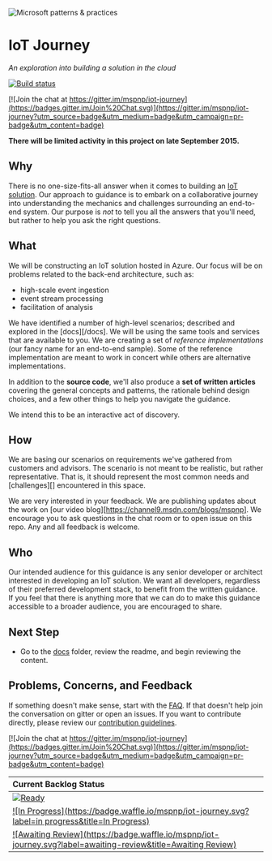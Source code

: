 ![Microsoft patterns & practices](http://pnp.azurewebsites.net/images/pnp-logo.png)
# IoT Journey
_An exploration into building a solution in the cloud_

[![Build status](https://ci.appveyor.com/api/projects/status/7oj0ufqarqmgfqim/branch/master?svg=true)](https://ci.appveyor.com/project/mspnp/iot-journey)

[![Join the chat at https://gitter.im/mspnp/iot-journey](https://badges.gitter.im/Join%20Chat.svg)](https://gitter.im/mspnp/iot-journey?utm_source=badge&utm_medium=badge&utm_campaign=pr-badge&utm_content=badge)

**There will be limited activity in this project on late September 2015.**

## Why

There is no one-size-fits-all answer when it comes to building an [IoT solution][intro-to-iot].
Our approach to guidance is to embark on a collaborative journey into
understanding the mechanics and challenges surrounding an end-to-end system.
Our purpose is _not_ to tell you all the answers that you'll need, but rather
to help you ask the right questions.

## What

We will be constructing an IoT solution hosted in Azure. 
Our focus will be on problems related to the back-end architecture, such as:
- high-scale event ingestion
- event stream processing
- facilitation of analysis

We have identified a number of high-level scenarios; described and explored in the [docs][/docs]. We will be using the same tools and services that are available to you. 
We are creating a set of _reference implementations_ (our fancy name for an
end-to-end sample). Some of the reference implementation are meant to work in concert while others are alternative implementations.

In addition to the **source code**, we'll also produce a **set of written
articles** covering the general concepts and patterns, the rationale behind
design choices, and a few other things to help you navigate the guidance.

We intend this to be an interactive act of discovery.

## How

We are basing our scenarios on requirements we've gathered from customers and advisors. The scenario is not meant to be realistic, but rather representative. That is, it should represent the most common needs and [challenges][] encountered in this space.

We are very interested in your feedback. We are publishing updates about the work on [our video blog][https://channel9.msdn.com/blogs/mspnp]. We encourage you to ask questions in the chat room or to open issue on this repo.
Any and all feedback is welcome.

## Who

Our intended audience for this guidance is any senior developer or architect interested in developing an IoT solution. 
We want all developers, regardless of their preferred development stack, to benefit from the written guidance.
If you feel that there is anything more that we can do to make this guidance accessible to a broader audience, you are encouraged to share.

## Next Step

- Go to the [docs](docs) folder, review the readme, and begin reviewing the content.

## Problems, Concerns, and Feedback
If something doesn't make sense, start with the [FAQ](FAQ.md).
If that doesn't help join the conversation on gitter or open an issues.
If you want to contribute directly, please review our
[contribution guidelines](CONTRIBUTING.md).

[![Join the chat at https://gitter.im/mspnp/iot-journey](https://badges.gitter.im/Join%20Chat.svg)](https://gitter.im/mspnp/iot-journey?utm_source=badge&utm_medium=badge&utm_campaign=pr-badge&utm_content=badge)

| Current Backlog Status 
| :------
| [![Ready](https://badge.waffle.io/mspnp/iot-journey.svg?label=ready&title=Ready)](https://waffle.io/mspnp/iot-journey)
| [![In Progress](https://badge.waffle.io/mspnp/iot-journey.svg?label=in progress&title=In Progress)](https://waffle.io/mspnp/iot-journey)
| [![Awaiting Review](https://badge.waffle.io/mspnp/iot-journey.svg?label=awaiting-review&title=Awaiting Review)](https://waffle.io/mspnp/iot-journey)

[intro-to-iot]: docs/01-what-is-an-IoT-solution.md
